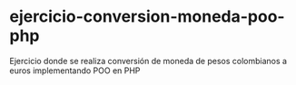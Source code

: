 # ejercicio-conversion-moneda-poo-php
Ejercicio donde se realiza conversión de moneda de pesos colombianos a euros implementando POO en PHP
